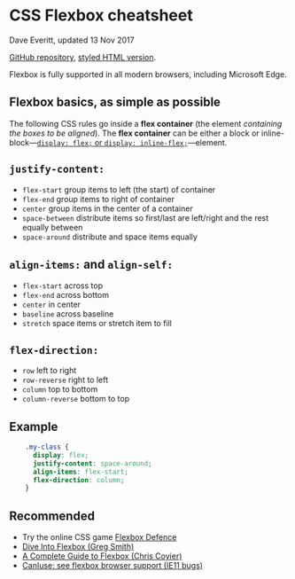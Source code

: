 # CSS Flexbox cheatsheet

Dave Everitt, updated 13 Nov 2017

[GitHub repository](https://github.com/DaveEveritt/flexbox-cheatsheet), [styled HTML version](https://daveeveritt.github.io/flexbox-cheatsheet/ "Thanks, Dillinger.io").

Flexbox is fully supported in all modern browsers, including Microsoft Edge.

## Flexbox basics, as simple as possible

The following CSS rules go inside a **flex container** (the element *containing the boxes to be aligned*). The **flex container** can be either a block or inline-block—[`display: flex;` or `display: inline-flex;`](http://www.w3schools.com/cssref/css3_pr_flex.asp)—element.

## `justify-content:`

- `flex-start` group items to left (the start) of container
- `flex-end` group items to right of container
- `center` group items in the center of a container
- `space-between` distribute items so first/last are left/right and the rest equally between
- `space-around` distribute and space items equally

## `align-items:` and `align-self:`

- `flex-start` across top
- `flex-end` across bottom
- `center` in center
- `baseline` across baseline
- `stretch` space items or stretch item to fill

## `flex-direction:`

- `row` left to right
- `row-reverse` right to left
- `column` top to bottom
- `column-reverse` bottom to top

## Example

```css
    .my-class {
      display: flex;
      justify-content: space-around;
      align-items: flex-start;
      flex-direction: column;
    }
```

## Recommended

- Try the online CSS game [Flexbox Defence](http://www.flexboxdefense.com/)
- [Dive Into Flexbox (Greg Smith)](https://bocoup.com/blog/dive-into-flexbox)
- [A Complete Guide to Flexbox (Chris Coyier)](https://css-tricks.com/snippets/css/a-guide-to-flexbox/)
- [CanIuse: see flexbox browser support (IE11 bugs)](http://caniuse.com/#feat=flexbox)
